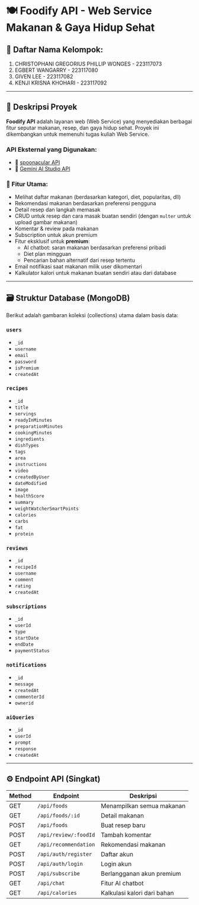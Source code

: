 # 🍽️ Foodify API - Web Service Makanan & Gaya Hidup Sehat

## 👥 Daftar Nama Kelompok:
1. CHRISTOPHANI GREGORIUS PHILLIP WONGES - 223117073
2. EGBERT WANGARRY - 223117080 
3. GIVEN LEE - 223117082
4. KENJI KRISNA KHOHARI - 223117092

---

## 📖 Deskripsi Proyek

**Foodify API** adalah layanan web (Web Service) yang menyediakan berbagai fitur seputar makanan, resep, dan gaya hidup sehat. Proyek ini dikembangkan untuk memenuhi tugas kuliah Web Service.

### API Eksternal yang Digunakan:
- 🔗 [spoonacular API](https://spoonacular.com/food-api)
- 🤖 [Gemini AI Studio API](https://aistudio.google.com/)

### 🔑 Fitur Utama:
- Melihat daftar makanan (berdasarkan kategori, diet, popularitas, dll)
- Rekomendasi makanan berdasarkan preferensi pengguna
- Detail resep dan langkah memasak
- CRUD untuk resep dan cara masak buatan sendiri (dengan `multer` untuk upload gambar makanan)
- Komentar & review pada makanan
- Subscription untuk akun premium
- Fitur eksklusif untuk **premium**:
  - AI chatbot: saran makanan berdasarkan preferensi pribadi
  - Diet plan mingguan
  - Pencarian bahan alternatif dari resep tertentu
- Email notifikasi saat makanan milik user dikomentari
- Kalkulator kalori untuk makanan buatan sendiri atau dari database

---

## 🗃️ Struktur Database (MongoDB)

Berikut adalah gambaran koleksi (collections) utama dalam basis data:

### `users`
- `_id`
- `username`
- `email`
- `password`
- `isPremium` 
- `createdAt` 

### `recipes`
- `_id`
- `title`
- `servings`
- `readyInMinutes`
- `preparationMinutes`
- `cookingMinutes`
- `ingredients`
- `dishTypes`
- `tags`
- `area`
- `instructions`
- `video`
- `createdByUser`
- `dateModified`
- `image`
- `healthScore`
- `summary`
- `weightWatcherSmartPoints`
- `calories`
- `carbs`
- `fat`
- `protein`

### `reviews`
- `_id`
- `recipeId`
- `username`
- `comment`
- `rating`
- `createdAt`

### `subscriptions`
- `_id`
- `userId`
- `type` 
- `startDate`
- `endDate`
- `paymentStatus`

### `notifications`
- `_id`
- `message`
- `createdAt`
- `commenterId`
- `ownerid`

### `aiQueries` 
- `_id`
- `userId`
- `prompt`
- `response`
- `createdAt`

---

## ⚙️ Endpoint API (Singkat)

| Method | Endpoint                  | Deskripsi                               |
|--------|---------------------------|-----------------------------------------|
| GET    | `/api/foods`              | Menampilkan semua makanan               |
| GET    | `/api/foods/:id`          | Detail makanan                          |
| POST   | `/api/foods`              | Buat resep baru                         |
| POST   | `/api/review/:foodId`     | Tambah komentar                         |
| GET    | `/api/recommendation`     | Rekomendasi makanan                     |
| POST   | `/api/auth/register`      | Daftar akun                             |
| POST   | `/api/auth/login`         | Login akun                              |
| POST   | `/api/subscribe`          | Berlangganan akun premium               |
| GET    | `/api/chat`               | Fitur AI chatbot                        |
| GET    | `/api/calories`           | Kalkulasi kalori dari bahan             |

